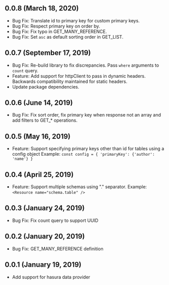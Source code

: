 ## 0.0.8 (March 18, 2020)

- Bug Fix: Translate id to primary key for custom primary keys.
- Bug Fix: Respect primary key on order by.
- Bug Fix: Fix typo in GET_MANY_REFERENCE.
- Bug Fix: Set `asc` as default sorting order in GET_LIST.

## 0.0.7 (September 17, 2019)

- Bug Fix: Re-build library to fix discrepancies. Pass `where` arguments to `count` query.
- Feature: Add support for httpClient to pass in dynamic headers. Backwards compatibility maintained for static headers.
- Update package dependencies.

## 0.0.6 (June 14, 2019)

- Bug Fix: Fix sort order, fix primary key when response not an array and add filters to GET_* operations.

## 0.0.5 (May 16, 2019)

- Feature: Support specifying primary keys other than id for tables using a config object 
Example:  `const config = { 'primaryKey': {'author': 'name'} }`

## 0.0.4 (April 25, 2019)

- Feature: Support multiple schemas using "." separator. 
Example:  `<Resource name="schema.table" />`

## 0.0.3 (January 24, 2019)

- Bug Fix: Fix count query to support UUID

## 0.0.2 (January 20, 2019)

- Bug Fix: GET_MANY_REFERENCE definition

## 0.0.1 (January 19, 2019)

- Add support for hasura data provider
